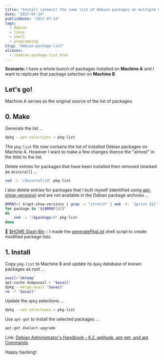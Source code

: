 ```yaml
---
title: "Install (almost) the same list of Debian packages on multiple machines"
date: "2017-07-14"
publishDate: "2017-07-14"
tags:
  - debian
  - linux
  - shell
  - programming
slug: "debian-package-list"
aliases:
  - /debian-package-list.html
---
```


**Scenario:** I have a whole bunch of packages installed on **Machine A** and I want to replicate that package selection on **Machine B**.

## Let's go!

Machine A serves as the original source of the list of packages.

## 0. Make

Generate the list ...

```bash
dpkg --get-selections > pkg-list
```

The `pkg-list` file now contains the list of installed Debian packages on Machine A. However I want to make a few changes (hence the "almost" in the title) to the list.

Delete entries for packages that have been installed then removed (marked as `deinstall`) ...

```bash
sed -i '/deinstall/d' pkg-list
```

I also delete entries for packages that I built myself (identified using [apt-show-versions](https://tracker.debian.org/pkg/apt-show-versions)) and are not available in the Debian package archives ...

```bash
ARRAY=( $(apt-show-versions | grep -v "stretch" | awk -F: '{print $1}') )
for package in "${ARRAY[@]}"
do
    sed -i "/$package/d" pkg-list
done
```

:penguin: [$HOME Slash Bin](http://www.circuidipity.com/homebin/) :: I made the [generatePkgList](https://github.com/vonbrownie/homebin/blob/master/generatePkgList) shell script to create modified package lists.

## 1. Install

Copy `pkg-list` to Machine B and update its `dpkg` database of known packages as root ...

```bash
avail=`mktemp`
apt-cache dumpavail > "$avail"
dpkg --merge-avail "$avail"
rm -f "$avail"
```

Update the `dpkg` selections ...

```bash
dpkg --set-selections < pkg-list
```

Use `apt-get` to install the selected packages ...

```bash
apt-get dselect-upgrade
```

Link: [Debian Administrator's Handbook - 6.2. aptitude, apt-get, and apt Commands](https://debian-handbook.info/browse/stable/sect.apt-get.html)

Happy hacking!
